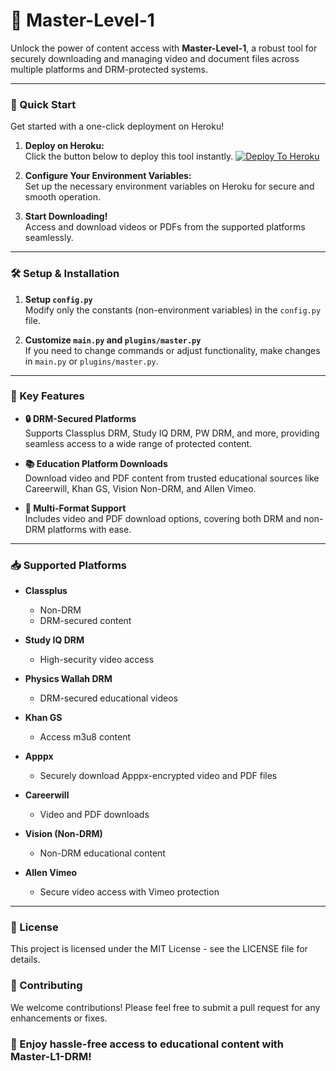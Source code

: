 # 🎥 Master-Level-1

Unlock the power of content access with **Master-Level-1**, a robust tool for securely downloading and managing video and document files across multiple platforms and DRM-protected systems.

---
### 🚀 Quick Start
Get started with a one-click deployment on Heroku!

1. **Deploy on Heroku:**  
   Click the button below to deploy this tool instantly.
[![Deploy To Heroku](https://www.herokucdn.com/deploy/button.svg)](https://dashboard.heroku.com/new?button-url=https://github.com/xpingpongx/Extractor-V3&template=https://github.com/chintuwithmintu/master-txt)
   
2. **Configure Your Environment Variables:**  
   Set up the necessary environment variables on Heroku for secure and smooth operation.

3. **Start Downloading!**  
   Access and download videos or PDFs from the supported platforms seamlessly.

---

### 🛠 Setup & Installation
1. **Setup `config.py`**  
   Modify only the constants (non-environment variables) in the `config.py` file.

2. **Customize `main.py` and `plugins/master.py`**  
   If you need to change commands or adjust functionality, make changes in `main.py` or `plugins/master.py`.

---
### 🌟 Key Features
- **🔒 DRM-Secured Platforms**  
  Supports Classplus DRM, Study IQ DRM, PW DRM, and more, providing seamless access to a wide range of protected content.
  
- **📚 Education Platform Downloads**  
  Download video and PDF content from trusted educational sources like Careerwill, Khan GS, Vision Non-DRM, and Allen Vimeo.

- **📁 Multi-Format Support**  
  Includes video and PDF download options, covering both DRM and non-DRM platforms with ease.

---

### 📥 Supported Platforms
- **Classplus**  
  - Non-DRM
  - DRM-secured content

- **Study IQ DRM**  
  - High-security video access

- **Physics Wallah DRM**  
  - DRM-secured educational videos

- **Khan GS**  
  - Access m3u8 content

- **Apppx**  
  - Securely download Apppx-encrypted video and PDF files

- **Careerwill**  
  - Video and PDF downloads

- **Vision (Non-DRM)**  
  - Non-DRM educational content

- **Allen Vimeo**  
  - Secure video access with Vimeo protection

---

### 📜 License
This project is licensed under the MIT License - see the LICENSE file for details.

### 🤝 Contributing
We welcome contributions! Please feel free to submit a pull request for any enhancements or fixes.

### 🌟 Enjoy hassle-free access to educational content with Master-L1-DRM!
